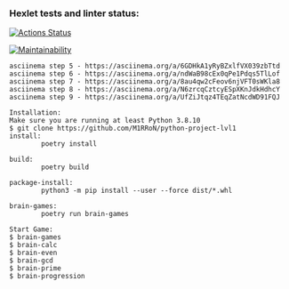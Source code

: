 ### Hexlet tests and linter status:
[![Actions Status](https://github.com/M1RRoN/python-project-lvl1/workflows/hexlet-check/badge.svg)](https://github.com/M1RRoN/python-project-lvl1/actions)

[![Maintainability](https://api.codeclimate.com/v1/badges/c5e0282f93ce616cb9fb/maintainability)](https://codeclimate.com/github/M1RRoN/python-project-lvl1/maintainability)
```
asciinema step 5 - https://asciinema.org/a/6GDHkA1yRyBZxlfVX039zbTtd
asciinema step 6 - https://asciinema.org/a/ndWaB98cEx0qPe1Pdqs5TlLof
asciinema step 7 - https://asciinema.org/a/8au4qw2cFeov6njVFT0sWKla8
asciinema step 8 - https://asciinema.org/a/N6zrcqCztcyESpXKnJdkHdhcY
asciinema step 9 - https://asciinema.org/a/UfZiJtqz4TEqZatNcdWD91FQJ

Installation:
Make sure you are running at least Python 3.8.10
$ git clone https://github.com/M1RRoN/python-project-lvl1
install:
		poetry install

build:
		poetry build

package-install:
		python3 -m pip install --user --force dist/*.whl

brain-games:
		poetry run brain-games

Start Game:
$ brain-games
$ brain-calc
$ brain-even
$ brain-gcd
$ brain-prime
$ brain-progression
```
